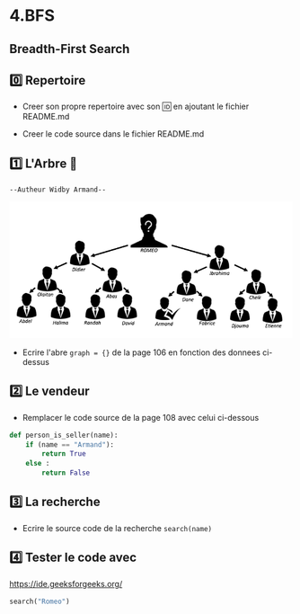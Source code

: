 # 4.BFS

## Breadth-First Search

## :zero: Repertoire

* Creer son propre repertoire avec son :id: en ajoutant le fichier README.md

* Creer le code source dans le fichier README.md

## :one: L'Arbre :palm_tree:

    --Autheur Widby Armand--

![Alt Tag](./TREE.png)

* Ecrire l'abre `graph = {}` de la page 106 en fonction des donnees ci-dessus 

## :two: Le vendeur

* Remplacer le code source de la page 108 avec celui ci-dessous

```Python
def person_is_seller(name):
    if (name == "Armand"):
        return True
    else :
        return False
```

## :three: La recherche

* Ecrire le source code de la recherche `search(name)`

## :four: Tester le code avec 

https://ide.geeksforgeeks.org/

```Python
search("Romeo")
```
